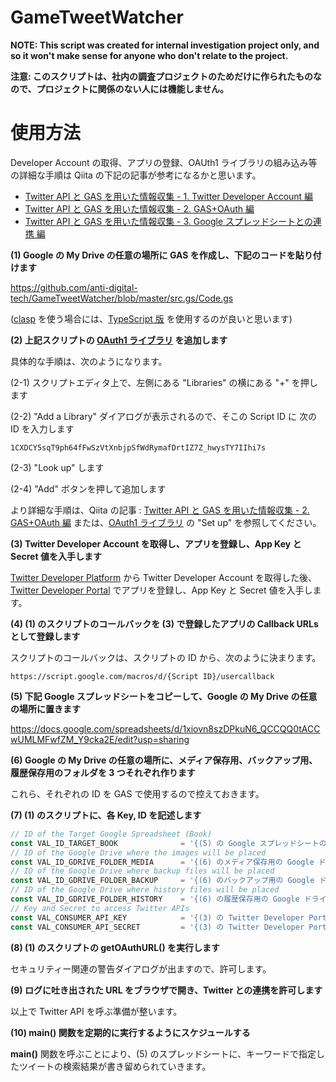 # GameTweetWatcher

**NOTE: This script was created for internal investigation project only, and so it won't make sense for anyone who don't relate to the project.**

**注意: このスクリプトは、社内の調査プロジェクトのためだけに作られたものなので、プロジェクトに関係のない人には機能しません。**

# 使用方法

Developer Account の取得、アプリの登録、OAUth1 ライブラリの組み込み等の詳細な手順は Qiita の下記の記事が参考になるかと思います。

* [Twitter API と GAS を用いた情報収集 - 1. Twitter Developer Account 編](https://qiita.com/anti-digital/items/5f085d8d7361785f7def)
* [Twitter API と GAS を用いた情報収集 - 2. GAS+OAuth 編](https://qiita.com/anti-digital/items/acbd70b3ecedc6ff0b38)
* [Twitter API と GAS を用いた情報収集 - 3. Google スプレッドシートとの連携 編](https://qiita.com/anti-digital/items/f7d6de42974066ad1f25)

**(1) Google の My Drive の任意の場所に GAS を作成し、下記のコードを貼り付けます**

https://github.com/anti-digital-tech/GameTweetWatcher/blob/master/src.gs/Code.gs

([clasp](https://github.com/google/clasp) を使う場合には、[TypeScript 版](https://github.com/anti-digital-tech/GameTweetWatcher/blob/master/src/Code.ts) を使用するのが良いと思います)

**(2) 上記スクリプトの [OAuth1 ライブラリ](https://github.com/googleworkspace/apps-script-oauth1) を追加します**

具体的な手順は、次のようになります。

(2-1) スクリプトエディタ上で、左側にある "Libraries" の横にある "+" を押します

(2-2) "Add a Library" ダイアログが表示されるので、そこの Script ID に 次の ID を入力します

`1CXDCY5sqT9ph64fFwSzVtXnbjpSfWdRymafDrtIZ7Z_hwysTY7IIhi7s`

(2-3) "Look up" します

(2-4) "Add" ボタンを押して追加します

より詳細な手順は、Qiita の記事 : [Twitter API と GAS を用いた情報収集 - 2. GAS+OAuth 編](https://qiita.com/anti-digital/items/acbd70b3ecedc6ff0b38) または、[OAuth1 ライブラリ](https://github.com/googleworkspace/apps-script-oauth1) の "Set up" を参照してください。

**(3) Twitter Developer Account を取得し、アプリを登録し、App Key と Secret 値を入手します**

[Twitter Developer Platform](https://developer.twitter.com/en/apply-for-access) から Twitter Developer Account を取得した後、
[Twitter Developer Portal](https://developer.twitter.com/en/portal) でアプリを登録し、App Key と Secret 値を入手します。

**(4) (1) のスクリプトのコールバックを (3) で登録したアプリの Callback URLs として登録します**

スクリプトのコールバックは、スクリプトの ID から、次のように決まります。

`https://script.google.com/macros/d/{Script ID}/usercallback`

**(5) 下記 Google スプレッドシートをコピーして、Google の My Drive の任意の場所に置きます**

https://docs.google.com/spreadsheets/d/1xiovn8szDPkuN6_QCCQQ0tACCwUMLMFwfZM_Y9cka2E/edit?usp=sharing

**(6) Google の My Drive の任意の場所に、メディア保存用、バックアップ用、履歴保存用のフォルダを 3 つそれぞれ作ります**

これら、それぞれの ID を GAS で使用するので控えておきます。

**(7) (1) のスクリプトに、各 Key, ID を記述します**

```JavaScript
// ID of the Target Google Spreadsheet (Book)
const VAL_ID_TARGET_BOOK              = '{(5) の Google スプレッドシートの ID}';
// ID of the Google Drive where the images will be placed
const VAL_ID_GDRIVE_FOLDER_MEDIA      = '{(6) のメディア保存用の Google ドライブ上のフォルダの ID}';
// ID of the Google Drive where backup files will be placed
const VAL_ID_GDRIVE_FOLDER_BACKUP     = '{(6) のバックアップ用の Google ドライブ上のフォルダの ID}';
// ID of the Google Drive where history files will be placed
const VAL_ID_GDRIVE_FOLDER_HISTORY    = '{(6) の履歴保存用の Google ドライブ上のフォルダの ID}';
// Key and Secret to access Twitter APIs
const VAL_CONSUMER_API_KEY            = '{(3) の Twitter Developer Portal で取得した API Key}';
const VAL_CONSUMER_API_SECRET         = '{(3) の Twitter Developer Portal で取得した API Secret Key}';
```

**(8) (1) のスクリプトの getOAuthURL() を実行します**

セキュリティー関連の警告ダイアログが出ますので、許可します。

**(9) ログに吐き出された URL をブラウザで開き、Twitter との連携を許可します**

以上で Twitter API を呼ぶ準備が整います。

**(10) main() 関数を定期的に実行するようにスケジュールする**

**main()** 関数を呼ぶことにより、(5) のスプレッドシートに、キーワードで指定したツイートの検索結果が書き留められていきます。
